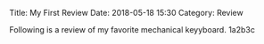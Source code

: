 Title: My First Review
Date: 2018-05-18 15:30
Category: Review

Following is a review of my favorite mechanical keyyboard.
1a2b3c
